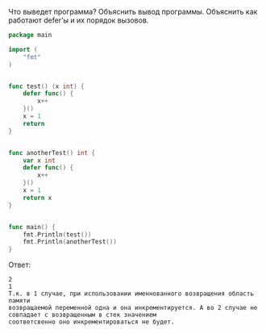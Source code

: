 Что выведет программа? Объяснить вывод программы. Объяснить как работают defer’ы и их порядок вызовов.

```go
package main

import (
	"fmt"
)


func test() (x int) {
	defer func() {
		x++
	}()
	x = 1
	return
}


func anotherTest() int {
	var x int
	defer func() {
		x++
	}()
	x = 1
	return x
}


func main() {
	fmt.Println(test())
	fmt.Println(anotherTest())
}
```

Ответ:
```
2
1
Т.к. в 1 случае, при использовании именнованного возвращения область памяти 
возвращаемой переменной одна и она инкрементируется. А во 2 случае не совпадает с возвращенным в стек значением
соответсвенно оно инкрементироваться не будет.

```